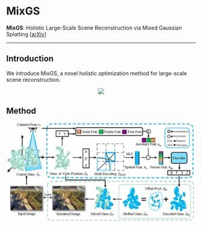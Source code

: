 # MixGS
<b>MixGS</b>: Holistic Large-Scale Scene Reconstruction via Mixed Gaussian Splatting [[arXiv](https://arxiv.org/pdf/2505.23280)]

--------------------------

## Introduction

We introduce MixGS, a novel holistic optimization method for large-scale scene reconstruction.

<div style="text-align: center;">
    <img src="./asset/intro_v3.png" style="width:580px;height:auto" />
</div>

## Method

<div style="text-align: center;">
    <img src="./asset/pipeline_v3.png" style="width:580px;height:auto" />
</div>

